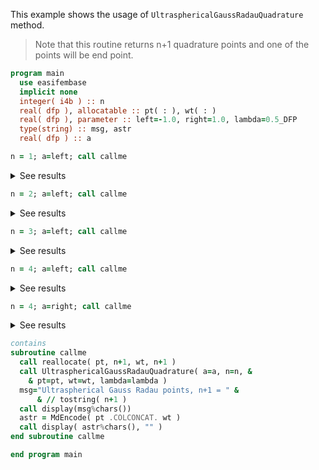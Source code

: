 This example shows the usage of `UltrasphericalGaussRadauQuadrature` method.

> Note that this routine returns n+1 quadrature points and one of the points will be end point.

```fortran
program main
  use easifembase
  implicit none
  integer( i4b ) :: n
  real( dfp ), allocatable :: pt( : ), wt( : )
  real( dfp ), parameter :: left=-1.0, right=1.0, lambda=0.5_DFP
  type(string) :: msg, astr
  real( dfp ) :: a
```

```fortran title "left, order=1"
n = 1; a=left; call callme
```

<details>
<summary>See results</summary>
<div>

Ultraspherical Gauss Radau points, n+1 = 2

|         |     |
| ------- | --- |
| -1      | 0.5 |
| 0.33333 | 1.5 |

</div>
</details>

```fortran title "left, order=2"
n = 2; a=left; call callme
```

<details>
<summary>See results</summary>
<div>

Ultraspherical Gauss Radau points, n+1 = 3

|         |         |
| ------- | ------- |
| -1      | 0.22222 |
| -0.2899 | 1.025   |
| 0.6899  | 0.75281 |

</div>
</details>

```fortran title "left, order=3"
n = 3; a=left; call callme
```

<details>
<summary>See results</summary>
<div>

Ultraspherical Gauss Radau points, n+1 = 4

|          |         |
| -------- | ------- |
| -1       | 0.125   |
| -0.57532 | 0.65769 |
| 0.18107  | 0.77639 |
| 0.82282  | 0.44092 |

</div>
</details>

```fortran title "left, order=4"
n = 4; a=left; call callme
```

<details>
<summary>See results</summary>
<div>

Ultraspherical Gauss Radau points, n+1 = 5

|          |         |
| -------- | ------- |
| -1       | 8E-02   |
| -0.72048 | 0.44621 |
| -0.16718 | 0.62365 |
| 0.44631  | 0.56271 |
| 0.88579  | 0.28743 |

</div>
</details>

```fortran title "right, order=1"
n = 4; a=right; call callme
```

<details>
<summary>See results</summary>
<div>

Ultraspherical Gauss Radau points, n+1 = 5

|          |         |
| -------- | ------- |
| -0.88579 | 0.28743 |
| -0.44631 | 0.56271 |
| 0.16718  | 0.62365 |
| 0.72048  | 0.44621 |
| 1        | 8E-02   |

</div>
</details>

```fortran
contains
subroutine callme
  call reallocate( pt, n+1, wt, n+1 )
  call UltrasphericalGaussRadauQuadrature( a=a, n=n, &
    & pt=pt, wt=wt, lambda=lambda )
  msg="Ultraspherical Gauss Radau points, n+1 = " &
      & // tostring( n+1 )
  call display(msg%chars())
  astr = MdEncode( pt .COLCONCAT. wt )
  call display( astr%chars(), "" )
end subroutine callme
```

```fortran
end program main
```
